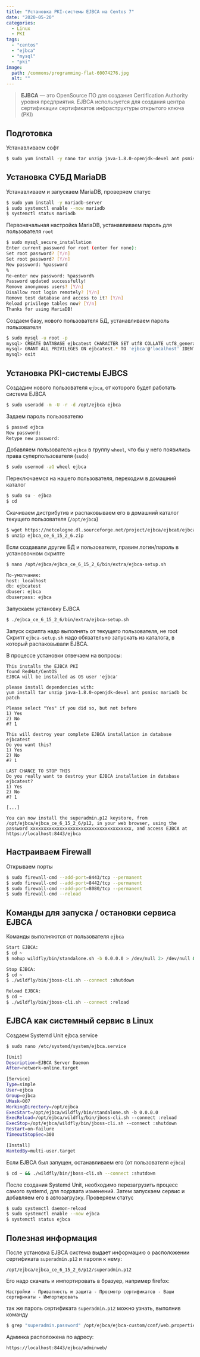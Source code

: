 ```yaml
---
title: "Установка PKI-системы EJBCA на Centos 7"
date: "2020-05-20"
categories: 
  - Linux
  - PKI
tags: 
  - "centos"
  - "ejbca"
  - "mysql"
  - "pki"
image:
  path: /commons/programming-flat-60074276.jpg
  alt: ""
---
```


> **EJBCA** — это OpenSource ПО для создания Certification Authority уровня предприятия. EJBCA используется для создания центра сертификации сертификатов инфраструктуры открытого ключа (PKI)

## Подготовка

Устанавливаем софт

```sh
$ sudo yum install -y nano tar unzip java-1.8.0-openjdk-devel ant psmisc mariadb bc patch
```

## Установка СУБД MariaDB

Устанавливаем и запускаем MariaDB, проверяем статус

```sh
$ sudo yum install -y mariadb-server
$ sudo systemctl enable --now mariadb
$ systemctl status mariadb
```

Первоначальная настройка MariaDB, устанавливаем пароль для пользователя `root`

```sh
$ sudo mysql_secure_installation
Enter current password for root (enter for none):
Set root password? [Y/n]
Set root password? [Y/n]
New password: %password
%
Re-enter new password: %password%
Password updated successfully!
Remove anonymous users? [Y/n]
Disallow root login remotely? [Y/n]
Remove test database and access to it? [Y/n]
Reload privilege tables now? [Y/n]
Thanks for using MariaDB!
```

Создаем базу, нового пользователя БД, устанавливаем пароль пользователя

```sh
$ sudo mysql -u root -p
mysql> CREATE DATABASE ejbcatest CHARACTER SET utf8 COLLATE utf8_general_ci;
mysql> GRANT ALL PRIVILEGES ON ejbcatest.* TO 'ejbca'@'localhost' IDENTIFIED BY 'ejbca';
mysql> exit
```

## Установка PKI-системы EJBCS

Создадим нового пользователя `ejbca`, от которого будет работать система EJBCA

```sh
$ sudo useradd -m -U -r -d /opt/ejbca ejbca
```

Задаем пароль пользователю

```sh
$ passwd ejbca
New password:
Retype new password:
```

Добавляем пользователя `ejbca` в группу `wheel`, что бы у него появились права суперпользователя (`sudo`)

```sh
$ sudo usermod -aG wheel ejbca
```

Переключаемся на нашего пользователя, переходим в домашний каталог

```sh
$ sudo su - ejbca
$ cd
```

Скачиваем дистрибутив и распаковываем его в домашний каталог текущего пользователя (`/opt/ejbca`)

```sh
$ wget https://netcologne.dl.sourceforge.net/project/ejbca/ejbca6/ejbca_6_15_2_6/ejbca_ce_6_15_2_6.zip
$ unzip ejbca_ce_6_15_2_6.zip
```

Если создавали другие БД и пользователя, правим логин/пароль в установочном скрипте

```sh
$ nano /opt/ejbca/ejbca_ce_6_15_2_6/bin/extra/ejbca-setup.sh

По-умолчанию:
host: localhost
db: ejbcatest
dbuser: ejbca
dbuserpass: ejbca
```

Запускаем установку EJBCA

```sh
$ ./ejbca_ce_6_15_2_6/bin/extra/ejbca-setup.sh
```

Запуск скрипта надо выполнять от текущего пользователя, не root  
Скрипт `ejbca-setup.sh` надо обязательно запускать из каталога, в который распаковывали EJBCA.

В процессе установки отвечаем на вопросы:

```
This installs the EJBCA PKI
found RedHat/CentOS
EJBCA will be installed as OS user 'ejbca'

please install dependencies with:
yum install tar unzip java-1.8.0-openjdk-devel ant psmisc mariadb bc patch

Please select "Yes" if you did so, but not before
1) Yes
2) No
#? 1

This will destroy your complete EJBCA installation in database ejbcatest
Do you want this?
1) Yes
2) No
#? 1

LAST CHANCE TO STOP THIS
Do you really want to destroy your EJBCA installation in database ejbcatest?
1) Yes
2) No
#? 1

[...]

You can now install the superadmin.p12 keystore, from /opt/ejbca/ejbca_ce_6_15_2_6/p12, in your web browser, using the password xxxxxxxxxxxxxxxxxxxxxxxxxxxxxxxxxxxxxx, and access EJBCA at https://localhost:8443/ejbca
```

## Настраиваем Firewall

Открываем порты

```sh
$ sudo firewall-cmd --add-port=8443/tcp --permanent
$ sudo firewall-cmd --add-port=8442/tcp --permanent
$ sudo firewall-cmd --add-port=8080/tcp --permanent
$ sudo firewall-cmd --reload
```

## Команды для запуска / остановки сервиса EJBCA

Команды выполняются от пользователя `ejbca`

```sh
Start EJBCA:
$ cd ~
$ nohup wildfly/bin/standalone.sh -b 0.0.0.0 > /dev/null 2> /dev/null &

Stop EJBCA:
$ cd ~
$ ./wildfly/bin/jboss-cli.sh --connect :shutdown

Reload EJBCA:
$ cd ~
$ ./wildfly/bin/jboss-cli.sh --connect :reload
```

## EJBCA как системный сервис в Linux

Создаем Systemd Unit ejbca.service

```sh
$ sudo nano /etc/systemd/system/ejbca.service

[Unit]
Description=EJBCA Server Daemon
After=network-online.target

[Service]
Type=simple
User=ejbca
Group=ejbca
UMask=007
WorkingDirectory=/opt/ejbca
ExecStart=/opt/ejbca/wildfly/bin/standalone.sh -b 0.0.0.0
ExecReload=/opt/ejbca/wildfly/bin/jboss-cli.sh --connect :reload
ExecStop=/opt/ejbca/wildfly/bin/jboss-cli.sh --connect :shutdown
Restart=on-failure
TimeoutStopSec=300

[Install]
WantedBy=multi-user.target
```

Если EJBCA был запущен, останавливаем его (от пользователя `ejbca`)

```sh
$ cd ~ && ./wildfly/bin/jboss-cli.sh --connect :shutdown
```

После создания Systemd Unit, необходимо перезагрузить процесс самого systemd, для подхвата изменений. Затем запускаем сервис и добавляем его в автозагрузку. Проверяем статус

```sh
$ sudo systemctl daemon-reload
$ sudo systemctl enable --now ejbca
$ systemctl status ejbca
```

## Полезная информация

После установка EJBCA система выдает информацию о расположении сертификата `superadmin.p12` и пароля к нему:

```
/opt/ejbca/ejbca_ce_6_15_2_6/p12/superadmin.p12
```

Его надо скачать и импортировать в бразуер, например firefox:

```
Настройки - Приватность и защита - Просмотр сертификатов - Ваши сертификаты - Импортировать
```

так же пароль сертификата `superadmin.p12` можно узнать, выполнив команду

```sh
$ grep "superadmin.password" /opt/ejbca/ejbca-custom/conf/web.properties
```

Админка расположена по адресу:

```
https://localhost:8443/ejbca/adminweb/
```